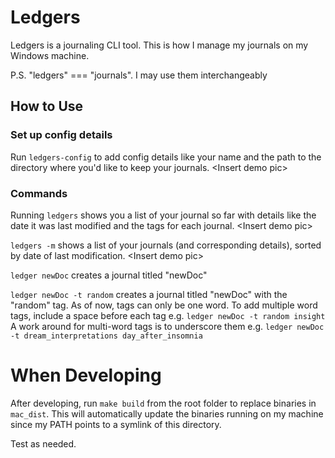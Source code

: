 # Ledgers
Ledgers is a journaling CLI tool.
This is how I manage my journals on my Windows machine.

P.S. "ledgers" === "journals". I may use them interchangeably

## How to Use
### Set up config details
Run `ledgers-config` to add config details like your name and the path to the directory where you'd like to keep your journals.
\<Insert demo pic>

### Commands
Running `ledgers` shows you a list of your journal so far with details like the date it was last modified and the tags for each journal.
\<Insert demo pic>

`ledgers -m` shows a list of your journals (and corresponding details), sorted by date of last modification.
\<Insert demo pic>

`ledger newDoc` creates a journal titled "newDoc"

`ledger newDoc -t random` creates a journal titled "newDoc" with the "random" tag.
As of now, tags can only be one word. To add multiple word tags, include a space before each tag e.g. `ledger newDoc -t random insight`
A work around for multi-word tags is to underscore them e.g. `ledger newDoc -t dream_interpretations day_after_insomnia`


# When Developing
After developing, run `make build` from the root folder to replace binaries in `mac_dist`.
This will automatically update the binaries running on my machine since my PATH points to a symlink of this directory.  

Test as needed.